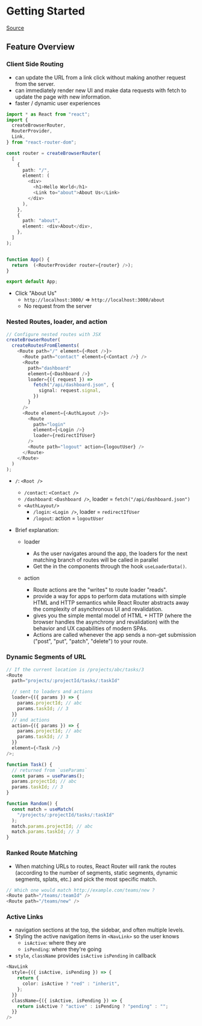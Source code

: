 # Getting Started
[Source](https://reactrouter.com/en/main/start/overview)

## Feature Overview

### Client Side Routing
- can update the URL from a link click without making another request from the server.
- can immediately render new UI and make data requests with fetch to update the page with new information.
- faster / dynamic user experiences

```ts
import * as React from "react";
import {
  createBrowserRouter,
  RouterProvider,
  Link,
} from "react-router-dom";

const router = createBrowserRouter(
  [
    {
      path: "/",
      element: (
        <div>
          <h1>Hello World</h1>
          <Link to="about">About Us</Link>
        </div>
      ),
    },
    {
      path: "about",
      element: <div>About</div>,
    },
  ]
);


function App() {
  return  (<RouterProvider router={router} />);
}

export default App;
```
- Click "About Us"
    - `http://localhost:3000/` => `http://localhost:3000/about`
    - No request from the server


### Nested Routes, loader, and action
```ts
// Configure nested routes with JSX
createBrowserRouter(
  createRoutesFromElements(
    <Route path="/" element={<Root />}>
      <Route path="contact" element={<Contact />} />
      <Route
        path="dashboard"
        element={<Dashboard />}
        loader={({ request }) =>
          fetch("/api/dashboard.json", {
            signal: request.signal,
          })
        }
      />
      <Route element={<AuthLayout />}>
        <Route
          path="login"
          element={<Login />}
          loader={redirectIfUser}
        />
        <Route path="logout" action={logoutUser} />
      </Route>
    </Route>
  )
);
```
- `/`: `<Root />`
    - `/contact`: `<Contact />`
    - `/dashboard`: `<Dashboard />`, loader = `fetch("/api/dashboard.json")`
    - `<AuthLayout/>`
        - `/login`: `<Login />`, loader = `redirectIfUser`
        - `/logout`: action = `logoutUser`

- Brief explanation:
    - loader
        - As the user navigates around the app, the loaders for the next matching branch of routes will be called in parallel
        - Get the in the components through the hook `useLoaderData()`.

    - action
        - Route actions are the "writes" to route loader "reads".
        - provide a way for apps to perform data mutations with simple HTML and HTTP semantics while React Router abstracts away the complexity of asynchronous UI and revalidation.
        - gives you the simple mental model of HTML + HTTP (where the browser handles the asynchrony and revalidation) with the behavior and UX capabilities of modern SPAs.
        - Actions are called whenever the app sends a non-get submission ("post", "put", "patch", "delete") to your route. 


### Dynamic Segments of URL
```ts
// If the current location is /projects/abc/tasks/3
<Route
  path="projects/:projectId/tasks/:taskId" 

  // sent to loaders and actions
  loader={({ params }) => {
    params.projectId; // abc
    params.taskId; // 3
  }}
  // and actions
  action={({ params }) => {
    params.projectId; // abc
    params.taskId; // 3
  }}
  element={<Task />}
/>;

function Task() {
  // returned from `useParams`
  const params = useParams();
  params.projectId; // abc
  params.taskId; // 3
}

function Random() {
  const match = useMatch(
    "/projects/:projectId/tasks/:taskId"
  );
  match.params.projectId; // abc
  match.params.taskId; // 3
}
```

### Ranked Route Matching
- When matching URLs to routes, React Router will rank the routes (according to the number of segments, static segments, dynamic segments, splats, etc.) and pick the most specific match.

```ts
// Which one would match http://example.com/teams/new ?
<Route path="/teams/:teamId" />
<Route path="/teams/new" />
```

### Active Links
- navigation sections at the top, the sidebar, and often multiple levels.
- Styling the active navigation items in `<NavLink>` so the user knows
    - `isActive`: where they are
    - `isPending`: where they're going
- `style`, `className` provides `isActive` `isPending` in callback
```ts
<NavLink
  style={({ isActive, isPending }) => {
    return {
      color: isActive ? "red" : "inherit",
    };
  }}
  className={({ isActive, isPending }) => {
    return isActive ? "active" : isPending ? "pending" : "";
  }}
/>
```